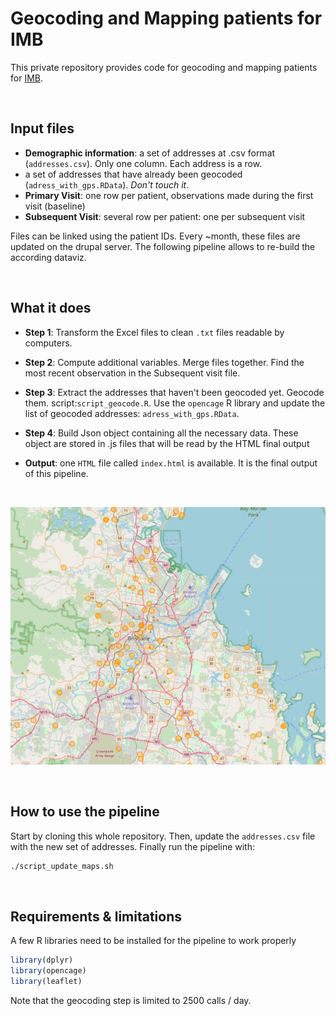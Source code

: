 # Geocoding and Mapping patients for IMB

This private repository provides code for geocoding and mapping patients for [IMB](https://imb.uq.edu.au).

<br>

## Input files

  - **Demographic information**: a set of addresses at .csv format (`addresses.csv`). Only one column. Each address is a row.
  - a set of addresses that have already been geocoded (`adress_with_gps.RData`). *Don't touch it*.
  - **Primary Visit**: one row per patient, observations made during the first visit (baseline)
  - **Subsequent Visit**: several row per patient: one per subsequent visit

Files can be linked using the patient IDs. Every ~month, these files are updated on the drupal server. The following pipeline allows to re-build the according dataviz.

<br>

## What it does

- **Step 1**: Transform the Excel files to clean `.txt` files readable by computers.

- **Step 2**: Compute additional variables. Merge files together. Find the most recent observation in the Subsequent visit file.  

- **Step 3**: Extract the addresses that haven't been geocoded yet. Geocode them. script:`script_geocode.R`. Use the `opencage` R library and update the list of geocoded addresses: `adress_with_gps.RData`.

- **Step 4**: Build Json object containing all the necessary data. These object are stored in .js files that will be read by the HTML final output

- **Output**: one `HTML` file called `index.html` is available. It is the final output of this pipeline.

<br>

![map](img_map.png)




<br>

## How to use the pipeline
Start by cloning this whole repository. Then, update the `addresses.csv` file with the new set of addresses. Finally run the pipeline with:

```bash
./script_update_maps.sh
```



<br>

## Requirements & limitations
A few R libraries need to be installed for the pipeline to work properly
```R
library(dplyr)
library(opencage)
library(leaflet)
```
Note that the geocoding step is limited to 2500 calls / day.
